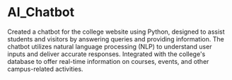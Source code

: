 # AI_Chatbot

Created a chatbot for the college website using Python, designed to assist students and visitors by answering queries and providing information. The chatbot utilizes natural language processing (NLP) to understand user inputs and deliver accurate responses. Integrated with the college's database to offer real-time information on courses, events, and other campus-related activities.
